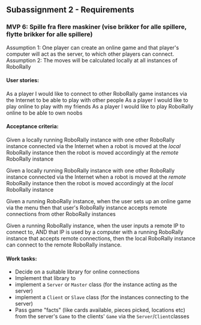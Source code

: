 ## Subassignment 2 - Requirements
### MVP 6: Spille fra flere maskiner (vise brikker for alle spillere, flytte brikker for alle spillere)

Assumption 1: One player can create an online game and that player's computer will act as the server, to which other players can connect.
Assumption 2: The moves will be calculated locally at all instances of RoboRally

#### User stories:
As a player I would like to connect to other RoboRally game instances via the Internet to be able to play with other people
As a player I would like to play online to play with my friends
As a player I would like to play RoboRally online to be able to own noobs

#### Acceptance criteria:
Given a locally running RoboRally instance
with one other RoboRally instance connected via the Internet
when a robot is moved at the _local_ RoboRally instance
then the robot is moved accordingly at the _remote_ RoboRally instance

Given a locally running RoboRally instance
with one other RoboRally instance connected via the Internet
when a robot is moved at the _remote_ RoboRally instance
then the robot is moved accordingly at the _local_ RoboRally instance

Given a running RoboRally instance,
when the user sets up an online game via the menu
then that user's RoboRally instance accepts remote connections from other RoboRally instances

Given a running RoboRally instance,
when the user inputs a remote IP to connect to,
AND that IP is used by a computer with a running RoboRally instance that accepts remote connections,
then the local RoboRally instance can connect to the remote RoboRally instance.

#### Work tasks:
- Decide on a suitable library for online connections
- Implement that library to
- implement a `Server` or `Master` class (for the instance acting as the server)
- implement a `Client` or `Slave` class (for the instances connecting to the server)
- Pass game "facts" (like cards available, pieces picked, locations etc) from the server's `Game` to the clients' `Game` via the `Server`/`Client`classes
